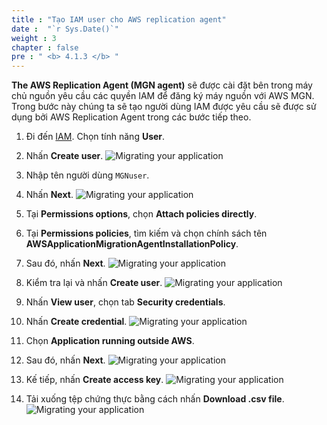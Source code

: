 ```yaml
---
title : "Tạo IAM user cho AWS replication agent"
date :  "`r Sys.Date()`" 
weight : 3 
chapter : false
pre : " <b> 4.1.3 </b> "
---
```

**The AWS Replication Agent (MGN agent)** sẽ được cài đặt bên trong máy chủ nguồn yêu cầu các quyền IAM để đăng ký máy nguồn với AWS MGN. Trong bước này chúng ta sẽ tạo người dùng IAM được yêu cầu sẽ được sử dụng bởi AWS Replication Agent trong các bước tiếp theo.

1. Đi đến [IAM](https://us-east-1.console.aws.amazon.com/iam/home?region=us-west-2#/home). Chọn tính năng **User**.
2. Nhấn **Create user**.
![Migrating your application](/images/4.migrateinfra/4.1migrateapp/4.1.3createiamuser/4.1.3.1createiamuser.png?width=90pc)

3. Nhập tên người dùng ```MGNuser```.
4. Nhấn **Next**.
![Migrating your application](/images/4.migrateinfra/4.1migrateapp/4.1.3createiamuser/4.1.3.2createiamuser.png?width=90pc)

5. Tại **Permissions options**, chọn **Attach policies directly**.
6. Tại **Permissions policies**, tìm kiếm và chọn chính sách tên **AWSApplicationMigrationAgentInstallationPolicy**.
7. Sau đó, nhấn **Next**.
![Migrating your application](/images/4.migrateinfra/4.1migrateapp/4.1.3createiamuser/4.1.3.3createiamuser.png?width=90pc)

8. Kiểm tra lại và nhấn **Create user**.
![Migrating your application](/images/4.migrateinfra/4.1migrateapp/4.1.3createiamuser/4.1.3.4createiamuser.png?width=90pc)

9. Nhấn **View user**, chọn tab **Security credentials**.
10. Nhấn **Create credential**.
![Migrating your application](/images/4.migrateinfra/4.1migrateapp/4.1.3createiamuser/4.1.3.5createiamuser.png?width=90pc)

11. Chọn **Application running outside AWS**.
12. Sau đó, nhấn **Next**.
![Migrating your application](/images/4.migrateinfra/4.1migrateapp/4.1.3createiamuser/4.1.3.6createiamuser.png?width=90pc)

13. Kế tiếp, nhấn **Create access key**.
![Migrating your application](/images/4.migrateinfra/4.1migrateapp/4.1.3createiamuser/4.1.3.7createiamuser.png?width=90pc)

14. Tải xuống tệp chứng thực bằng cách nhấn **Download .csv file**.
![Migrating your application](/images/4.migrateinfra/4.1migrateapp/4.1.3createiamuser/4.1.3.8createiamuser.png?width=90pc)
